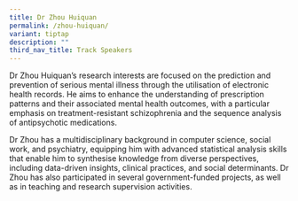 ```yaml
---
title: Dr Zhou Huiquan
permalink: /zhou-huiquan/
variant: tiptap
description: ""
third_nav_title: Track Speakers
---
```

<p>Dr Zhou Huiquan’s research interests are focused on the prediction and
prevention of serious mental illness through the utilisation of electronic
health records. He aims to enhance the understanding of prescription patterns
and their associated mental health outcomes, with a particular emphasis
on treatment-resistant schizophrenia and the sequence analysis of antipsychotic
medications.</p>
<p>Dr Zhou has a multidisciplinary background in computer science, social
work, and psychiatry, equipping him with advanced statistical analysis
skills that enable him to synthesise knowledge from diverse perspectives,
including data-driven insights, clinical practices, and social determinants.
Dr Zhou has also participated in several government-funded projects, as
well as in teaching and research supervision activities.</p>
